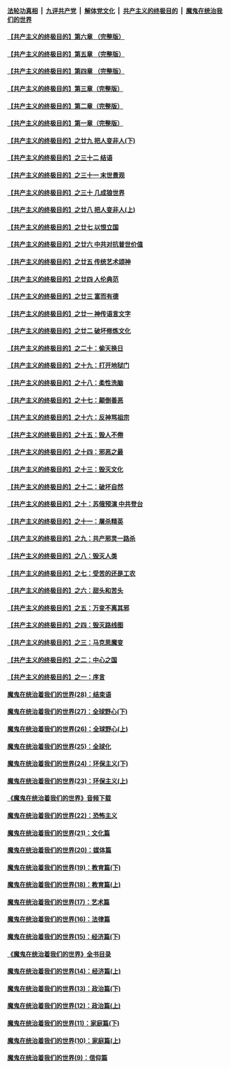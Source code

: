 ####  [法轮功真相](../../../../basic/blob/master/README.md?t=04052301) &nbsp;|&nbsp; [九评共产党](../../../../9ping.md/blob/master/README.md?t=04052301) &nbsp;|&nbsp; [解体党文化](../../../../jtdwh.md/blob/master/README.md?t=04052301)  &nbsp;|&nbsp; [共产主义的终极目的](../../../../gczydzjmd.md/blob/master/README.md?t=04052301) &nbsp;|&nbsp; [魔鬼在统治我们的世界](../../../../mgztzwmdsj.md/blob/master/README.md?t=04052301) 

#### [【共产主义的终极目的】第六章 （完整版）](../pages/nsc422/n11428913.md?t=04052301) 

#### [【共产主义的终极目的】第五章 （完整版）](../pages/nsc422/n11428912.md?t=04052301) 

#### [【共产主义的终极目的】第四章 （完整版）](../pages/nsc422/n11428907.md?t=04052301) 

#### [【共产主义的终极目的】第三章（完整版）](../pages/nsc422/n11428848.md?t=04052301) 

#### [【共产主义的终极目的】第二章（完整版）](../pages/nsc422/n11428831.md?t=04052301) 

#### [【共产主义的终极目的】第一章（完整版）](../pages/nsc422/n11417651.md?t=04052301) 

#### [【共产主义的终极目的】之廿九 把人变非人(下)](../pages/nsc422/n11344140.md?t=04052301) 

#### [【共产主义的终极目的】之三十二 结语](../pages/nsc422/n11360535.md?t=04052301) 

#### [【共产主义的终极目的】之三十一 末世景观](../pages/nsc422/n11351129.md?t=04052301) 

#### [【共产主义的终极目的】之三十 几成狼世界](../pages/nsc422/n11348280.md?t=04052301) 

#### [【共产主义的终极目的】之廿八 把人变非人(上)](../pages/nsc422/n11340492.md?t=04052301) 

#### [【共产主义的终极目的】之廿七 以恨立国](../pages/nsc422/n11336944.md?t=04052301) 

#### [【共产主义的终极目的】之廿六 中共对抗普世价值](../pages/nsc422/n11324785.md?t=04052301) 

#### [【共产主义的终极目的】之廿五 传统艺术颂神](../pages/nsc422/n11296396.md?t=04052301) 

#### [【共产主义的终极目的】之廿四 人伦典范](../pages/nsc422/n11296397.md?t=04052301) 

#### [【共产主义的终极目的】之廿三 富而有德](../pages/nsc422/n11283598.md?t=04052301) 

#### [【共产主义的终极目的】之廿一 神传语言文字](../pages/nsc422/n11263265.md?t=04052301) 

#### [【共产主义的终极目的】之廿二 破坏修炼文化](../pages/nsc422/n11245728.md?t=04052301) 

#### [【共产主义的终极目的】之二十：偷天换日](../pages/nsc422/n11238846.md?t=04052301) 

#### [【共产主义的终极目的】之十九：打开地狱门](../pages/nsc422/n11206376.md?t=04052301) 

#### [【共产主义的终极目的】之十八：柔性洗脑](../pages/nsc422/n11199994.md?t=04052301) 

#### [【共产主义的终极目的】之十七：颠倒善恶](../pages/nsc422/n11179782.md?t=04052301) 

#### [【共产主义的终极目的】之十六：反神骂祖宗](../pages/nsc422/n11166798.md?t=04052301) 

#### [【共产主义的终极目的】之十五：毁人不倦](../pages/nsc422/n11166792.md?t=04052301) 

#### [【共产主义的终极目的】之十四：邪恶之最](../pages/nsc422/n11150249.md?t=04052301) 

#### [【共产主义的终极目的】之十三：毁灭文化](../pages/nsc422/n11135227.md?t=04052301) 

#### [【共产主义的终极目的】之十二：破坏自然](../pages/nsc422/n11135214.md?t=04052301) 

#### [【共产主义的终极目的】之十：苏俄预演 中共登台](../pages/nsc422/n11118424.md?t=04052301) 

#### [【共产主义的终极目的】之十一：屠杀精英](../pages/nsc422/n11118442.md?t=04052301) 

#### [【共产主义的终极目的】之九：共产邪灵一路杀](../pages/nsc422/n11114139.md?t=04052301) 

#### [【共产主义的终极目的】之八：毁灭人类](../pages/nsc422/n11108503.md?t=04052301) 

#### [【共产主义的终极目的】之七：受苦的还是工农](../pages/nsc422/n11101809.md?t=04052301) 

#### [【共产主义的终极目的】之六：甜头和苦头](../pages/nsc422/n11096971.md?t=04052301) 

#### [【共产主义的终极目的】之五：万变不离其邪](../pages/nsc422/n11091285.md?t=04052301) 

#### [【共产主义的终极目的】之四：毁灭路线图](../pages/nsc422/n11086284.md?t=04052301) 

#### [【共产主义的终极目的】之三：马克思魔变](../pages/nsc422/n11061941.md?t=04052301) 

#### [【共产主义的终极目的】之二：中心之国](../pages/nsc422/n11047728.md?t=04052301) 

#### [【共产主义的终极目的】之一：序言](../pages/nsc422/n11086077.md?t=04052301) 

#### [魔鬼在统治着我们的世界(28)：结束语](../pages/nsc422/n10936246.md?t=04052301) 

#### [魔鬼在统治着我们的世界(27)：全球野心(下)](../pages/nsc422/n10928319.md?t=04052301) 

#### [魔鬼在统治着我们的世界(26)：全球野心(上)](../pages/nsc422/n10900318.md?t=04052301) 

#### [魔鬼在统治着我们的世界(25)：全球化](../pages/nsc422/n10788205.md?t=04052301) 

#### [魔鬼在统治着我们的世界(24)：环保主义(下)](../pages/nsc422/n10695307.md?t=04052301) 

#### [魔鬼在统治着我们的世界(23)：环保主义(上)](../pages/nsc422/n10688613.md?t=04052301) 

#### [《魔鬼在统治着我们的世界》音频下载](../pages/nsc422/n10635553.md?t=04052301) 

#### [魔鬼在统治着我们的世界(22)：恐怖主义](../pages/nsc422/n10614727.md?t=04052301) 

#### [魔鬼在统治着我们的世界(21)：文化篇](../pages/nsc422/n10597706.md?t=04052301) 

#### [魔鬼在统治着我们的世界(20)：媒体篇](../pages/nsc422/n10586579.md?t=04052301) 

#### [魔鬼在统治着我们的世界(19)：教育篇(下)](../pages/nsc422/n10564808.md?t=04052301) 

#### [魔鬼在统治着我们的世界(18)：教育篇(上)](../pages/nsc422/n10526970.md?t=04052301) 

#### [魔鬼在统治着我们的世界(17)：艺术篇](../pages/nsc422/n10499093.md?t=04052301) 

#### [魔鬼在统治着我们的世界(16)：法律篇](../pages/nsc422/n10485969.md?t=04052301) 

#### [魔鬼在统治着我们的世界(15)：经济篇(下)](../pages/nsc422/n10469975.md?t=04052301) 

#### [《魔鬼在统治着我们的世界》全书目录](../pages/nsc422/n10464261.md?t=04052301) 

#### [魔鬼在统治着我们的世界(14)：经济篇(上)](../pages/nsc422/n10457370.md?t=04052301) 

#### [魔鬼在统治着我们的世界(13)：政治篇(下)](../pages/nsc422/n10448270.md?t=04052301) 

#### [魔鬼在统治着我们的世界(12)：政治篇(上)](../pages/nsc422/n10444576.md?t=04052301) 

#### [魔鬼在统治着我们的世界(11)：家庭篇(下)](../pages/nsc422/n10440961.md?t=04052301) 

#### [魔鬼在统治着我们的世界(10)：家庭篇(上)](../pages/nsc422/n10435448.md?t=04052301) 

#### [魔鬼在统治着我们的世界(9)：信仰篇](../pages/nsc422/n10432159.md?t=04052301) 

